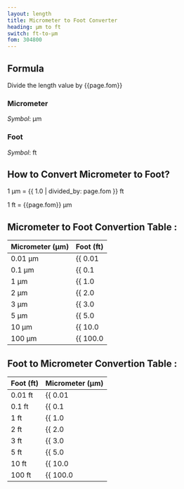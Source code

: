 ```yaml
---
layout: length
title: Micrometer to Foot Converter
heading: μm to ft
switch: ft-to-μm
fom: 304800
---
```


## Formula
Divide the length value by {{page.fom}}

### Micrometer
*Symbol*: μm

### Foot
*Symbol*: ft

## How to Convert Micrometer to Foot?
1 μm = {{ 1.0 | divided_by: page.fom }} ft

1 ft = {{page.fom}} μm

## Micrometer to Foot Convertion Table :

| Micrometer (μm) | Foot (ft) |
| ---- | ---- |
| 0.01 μm | {{ 0.01 | divided_by: page.fom | round: 12 }} ft |
| 0.1 μm | {{ 0.1 | divided_by: page.fom | round: 12 }} ft |
| 1 μm | {{ 1.0 | divided_by: page.fom | round: 12 }} ft |
| 2 μm | {{ 2.0 | divided_by: page.fom | round: 12 }} ft |
| 3 μm | {{ 3.0 | divided_by: page.fom | round: 12 }} ft |
| 5 μm | {{ 5.0 | divided_by: page.fom | round: 12 }} ft |
| 10 μm | {{ 10.0 | divided_by: page.fom | round: 12 }} ft |
| 100 μm | {{ 100.0 | divided_by: page.fom | round: 12 }} ft |

## Foot to Micrometer Convertion Table :

| Foot (ft) | Micrometer (μm) |
| ---- | ---- |
| 0.01 ft | {{ 0.01 | times: page.fom | round: 12 }} μm |
| 0.1 ft | {{ 0.1 | times: page.fom | round: 12 }} μm |
| 1 ft | {{ 1.0 | times: page.fom | round: 12 }} μm |
| 2 ft | {{ 2.0 | times: page.fom | round: 12 }} μm |
| 3 ft | {{ 3.0 | times: page.fom | round: 12 }} μm |
| 5 ft | {{ 5.0 | times: page.fom | round: 12 }} μm |
| 10 ft | {{ 10.0 | times: page.fom | round: 12 }} μm |
| 100 ft | {{ 100.0 | times: page.fom | round: 12 }} μm |

<script>
selectInput[1].selected = true
selectOutput[5].selected = true
</script>
